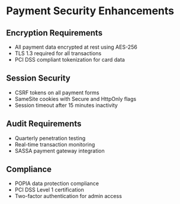 # Payment Security Enhancements

## Encryption Requirements
- All payment data encrypted at rest using AES-256
- TLS 1.3 required for all transactions
- PCI DSS compliant tokenization for card data

## Session Security
- CSRF tokens on all payment forms
- SameSite cookies with Secure and HttpOnly flags
- Session timeout after 15 minutes inactivity

## Audit Requirements
- Quarterly penetration testing
- Real-time transaction monitoring
- SASSA payment gateway integration

## Compliance
- POPIA data protection compliance
- PCI DSS Level 1 certification
- Two-factor authentication for admin access
